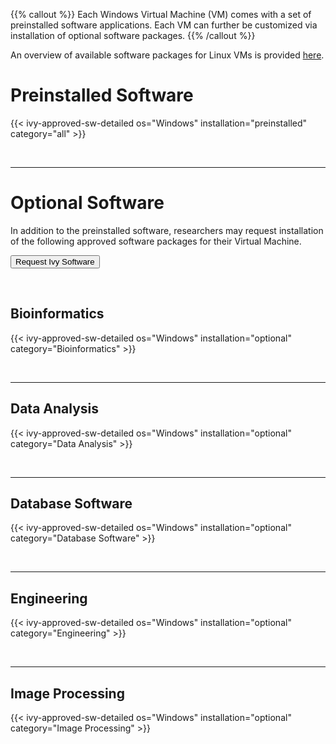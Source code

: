 {{% callout %}}
Each Windows Virtual Machine (VM) comes with a set of preinstalled software applications.  Each VM can further be customized via installation of optional software packages.
{{% /callout %}}

An overview of available software packages for Linux VMs is provided [here](/userinfo/ivy/ivy-linux-sw).


# Preinstalled Software 

{{< ivy-approved-sw-detailed os="Windows" installation="preinstalled" category="all" >}}

<br>

- - -

# Optional Software

In addition to the preinstalled software, researchers may request installation of the following approved software packages for their Virtual Machine.

[<button class="btn btn-success">Request Ivy Software</button>](https://www.rc.virginia.edu/form/support-request)

<br>

## Bioinformatics

{{< ivy-approved-sw-detailed os="Windows" installation="optional" category="Bioinformatics" >}}

<br>

- - -

## Data Analysis

{{< ivy-approved-sw-detailed os="Windows" installation="optional" category="Data Analysis" >}}

<br>

- - -

## Database Software

{{< ivy-approved-sw-detailed os="Windows" installation="optional" category="Database Software" >}}

<br>

- - -

## Engineering

{{< ivy-approved-sw-detailed os="Windows" installation="optional" category="Engineering" >}}

<br>

- - -

## Image Processing

{{< ivy-approved-sw-detailed os="Windows" installation="optional" category="Image Processing" >}}
